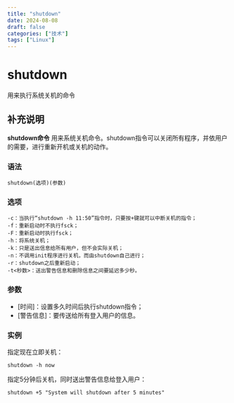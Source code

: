 ```yaml
---
title: "shutdown"
date: 2024-08-08
draft: false
categories: ["技术"]
tags: ["Linux"]
---
```

shutdown
===

用来执行系统关机的命令

## 补充说明

**shutdown命令** 用来系统关机命令。shutdown指令可以关闭所有程序，并依用户的需要，进行重新开机或关机的动作。

###  语法

```shell
shutdown(选项)(参数)
```

###  选项

```shell
-c：当执行“shutdown -h 11:50”指令时，只要按+键就可以中断关机的指令；
-f：重新启动时不执行fsck；
-F：重新启动时执行fsck；
-h：将系统关机；
-k：只是送出信息给所有用户，但不会实际关机；
-n：不调用init程序进行关机，而由shutdown自己进行；
-r：shutdown之后重新启动；
-t<秒数>：送出警告信息和删除信息之间要延迟多少秒。
```

###  参数

*   [时间]：设置多久时间后执行shutdown指令；
*   [警告信息]：要传送给所有登入用户的信息。

###  实例

指定现在立即关机：

```shell
shutdown -h now
```

指定5分钟后关机，同时送出警告信息给登入用户：

```shell
shutdown +5 "System will shutdown after 5 minutes"
```


